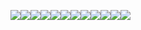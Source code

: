 <img src="https://img.shields.io/badge/ORACLE-F80000?style=flat-square&logo=oracle&logoColor=white"/><img src="https://img.shields.io/badge/Bootstrapap-7952B3?style=flat-square&logo=bootstrap&logoColor=white"/><img src="https://img.shields.io/badge/CSS3-1572B6?style=flat-square&logo=css3&logoColor=white"/><img src="https://img.shields.io/badge/C-A8B9CC?style=flat-square&logo=C&logoColor=white"/><img src="https://img.shields.io/badge/HTML5-E34F26?style=flat-square&logo=html5&logoColor=white"/><img src="https://img.shields.io/badge/Next.js-000000?style=flat-square&logo=Next.js&logoColor=white"/><img src="https://img.shields.io/badge/Node.js-339933?style=flat-square&logo=Node.js&logoColor=white"/><img src="https://img.shields.io/badge/PhpStorm-000000?style=flat-square&logo=PhpStorm&logoColor=white"/><img src="https://img.shields.io/badge/PyCharm-000000?style=flat-square&logo=PyCharm&logoColor=white"/><img src="https://img.shields.io/badge/Visual Studio Code-007ACC?style=flat-square&logo=Visual Studio Code&logoColor=white"/><img src="https://img.shields.io/badge/Visual Studio-5C2D91?style=flat-square&logo=Visual Studio&logoColor=white"/><img src="https://img.shields.io/badge/WebStorm-000000?style=flat-square&logo=WebStorm&logoColor=white"/> 


